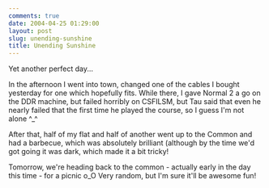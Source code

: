 ```yaml
---
comments: true
date: 2004-04-25 01:29:00
layout: post
slug: unending-sunshine
title: Unending Sunshine
---
```


Yet another perfect day...  

In the afternoon I went into town, changed one of the cables I bought yesterday for one which hopefully fits.  While there, I gave Normal 2 a go on the DDR machine, but failed horribly on CSFILSM, but Tau said that even he nearly failed that the first time he played the course, so I guess I'm not alone ^_^  

After that, half of my flat and half of another went up to the Common and had a barbecue, which was absolutely brilliant (although by the time we'd got going it was dark, which made it a bit tricky!  

Tomorrow, we're heading back to the common - actually early in the day this time - for a picnic o_O  Very random, but I'm sure it'll be awesome fun!
